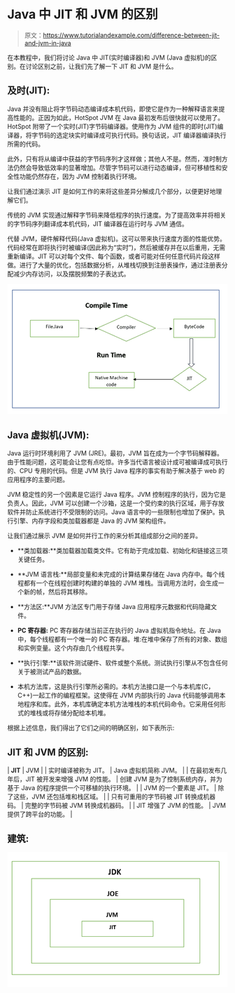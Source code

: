 # Java 中 JIT 和 JVM 的区别

> 原文：<https://www.tutorialandexample.com/difference-between-jit-and-jvm-in-java>

在本教程中，我们将讨论 Java 中 JIT(实时编译器)和 JVM (Java 虚拟机)的区别。在讨论区别之前，让我们先了解一下 JIT 和 JVM 是什么。

## 及时(JIT):

Java 并没有阻止将字节码动态编译成本机代码，即使它是作为一种解释语言来提高性能的。正因为如此，HotSpot JVM 在 Java 最初发布后很快就可以使用了。HotSpot 附带了一个实时(JIT)字节码编译器。使用作为 JVM 组件的即时(JIT)编译器，将字节码的选定块实时编译成可执行代码。换句话说，JIT 编译器编译执行所需的代码。

此外，只有将从编译中获益的字节码序列才这样做；其他人不是。然而，准时制方法仍然会导致低效率的显著增加。尽管字节码可以进行动态编译，但可移植性和安全性功能仍然存在，因为 JVM 控制着执行环境。

让我们通过演示 JIT 是如何工作的来将这些差异分解成几个部分，以便更好地理解它们。

传统的 JVM 实现通过解释字节码来降低程序的执行速度。为了提高效率并将相关的字节码序列翻译成本机代码，JIT 编译器在运行时与 JVM 通信。

代替 JVM，硬件解释代码(Java 虚拟机)。这可以带来执行速度方面的性能优势。代码经常在即将执行时被编译(因此称为“实时”)，然后被缓存并在以后重用，无需重新编译。JIT 可以对每个文件、每个函数，或者可能对任何任意代码片段这样做。进行了大量的优化，包括数据分析，从堆栈切换到注册表操作，通过注册表分配减少内存访问，以及摆脱频繁的子表达式。

![Difference between JIT and JVM in Java](img/50b0636f8a5010b5a1d3415f3cc8c6a4.png)

## Java 虚拟机(JVM):

Java 运行时环境利用了 JVM (JRE)。最初，JVM 旨在成为一个字节码解释器。由于性能问题，这可能会让您有点吃惊。许多当代语言被设计成可被编译成可执行的、CPU 专用的代码。但是 JVM 执行 Java 程序的事实有助于解决基于 web 的应用程序的主要问题。

JVM 稳定性的另一个因素是它运行 Java 程序。JVM 控制程序的执行，因为它是负责人。因此，JVM 可以创建一个沙箱，这是一个受约束的执行区域，用于存放软件并防止系统进行不受限制的访问。Java 语言中的一些限制也增加了保护。执行引擎、内存字段和类加载器都是 Java 的 JVM 架构组件。

让我们通过展示 JVM 是如何并行工作的来分析其组成部分之间的差异。

*   **类加载器:**类加载器加载类文件。它有助于完成加载、初始化和链接这三项关键任务。

*   **JVM 语言栈:**局部变量和未完成的计算结果存储在 Java 内存中。每个线程都有一个在线程创建时构建的单独的 JVM 堆栈。当调用方法时，会生成一个新的帧，然后将其移除。

*   **方法区:**JVM 方法区专门用于存储 Java 应用程序元数据和代码隐藏文件。

*   **PC 寄存器:** PC 寄存器存储当前正在执行的 Java 虚拟机指令地址。在 Java 中，每个线程都有一个唯一的 PC 寄存器。堆:在堆中保存了所有的对象、数组和实例变量。这个内存由几个线程共享。

*   **执行引擎:**该软件测试硬件、软件或整个系统。测试执行引擎从不包含任何关于被测试产品的数据。

*   本机方法库，这是执行引擎所必需的。本机方法接口是一个与本机库(C，C++)一起工作的编程框架。这使得在 JVM 内部执行的 Java 代码能够调用本地程序和库。此外，本机库确定本机方法堆栈的本机代码命令。它采用任何形式的堆栈或将存储分配给本机堆。

根据上述信息，我们得出了它们之间的明确区别，如下表所示:

## JIT 和 JVM 的区别:



| **JIT** | JVM |
| 实时编译被称为 JIT。 | Java 虚拟机简称 JVM。 |
| 在最初发布几年后，JIT 被开发来增强 JVM 的性能。 | 创建 JVM 是为了控制系统内存，并为基于 Java 的程序提供一个可移植的执行环境。 |
| JVM 的一个要素是 JIT。 | 除了这些，JVM 还包括堆和栈区域。 |
| 只有可重用的字节码被 JIT 转换成机器码。 | 完整的字节码被 JVM 转换成机器码。 |
| JIT 增强了 JVM 的性能。 | JVM 提供了跨平台的功能。 |



## 建筑:

![Difference between JIT and JVM in Java](img/05296cff20ef95901d120dfb229b0ce7.png)
